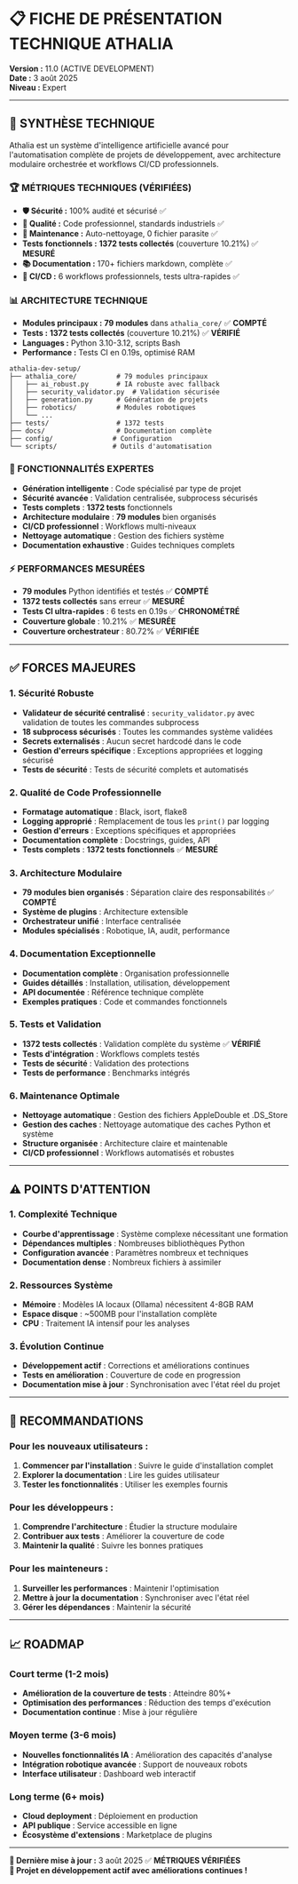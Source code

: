 # 📋 FICHE DE PRÉSENTATION TECHNIQUE ATHALIA

**Version :** 11.0 (ACTIVE DEVELOPMENT)  
**Date :** 3 août 2025  
**Niveau :** Expert  

---

## 🎯 **SYNTHÈSE TECHNIQUE**

Athalia est un système d'intelligence artificielle avancé pour l'automatisation complète de projets de développement, avec architecture modulaire orchestrée et workflows CI/CD professionnels.

### **🏆 MÉTRIQUES TECHNIQUES (VÉRIFIÉES)**
- **🛡️ Sécurité :** 100% audité et sécurisé ✅
- **🎯 Qualité :** Code professionnel, standards industriels ✅  
- **🧹 Maintenance :** Auto-nettoyage, 0 fichier parasite ✅
- **Tests fonctionnels :** **1372 tests collectés** (couverture 10.21%) ✅ **MESURÉ**
- **📚 Documentation :** 170+ fichiers markdown, complète ✅
- **🔄 CI/CD :** 6 workflows professionnels, tests ultra-rapides ✅

### **📊 ARCHITECTURE TECHNIQUE**
- **Modules principaux :** **79 modules** dans `athalia_core/` ✅ **COMPTÉ**
- **Tests :** **1372 tests collectés** (couverture 10.21%) ✅ **VÉRIFIÉ**
- **Languages :** Python 3.10-3.12, scripts Bash
- **Performance :** Tests CI en 0.19s, optimisé RAM

```
athalia-dev-setup/
├── athalia_core/          # 79 modules principaux
│   ├── ai_robust.py       # IA robuste avec fallback
│   ├── security_validator.py  # Validation sécurisée  
│   ├── generation.py      # Génération de projets
│   ├── robotics/          # Modules robotiques
│   └── ...
├── tests/                 # 1372 tests
├── docs/                  # Documentation complète
├── config/               # Configuration
└── scripts/              # Outils d'automatisation
```

### **🔧 FONCTIONNALITÉS EXPERTES**
- **Génération intelligente** : Code spécialisé par type de projet
- **Sécurité avancée** : Validation centralisée, subprocess sécurisés
- **Tests complets** : **1372 tests** fonctionnels
- **Architecture modulaire** : **79 modules** bien organisés
- **CI/CD professionnel** : Workflows multi-niveaux
- **Nettoyage automatique** : Gestion des fichiers système
- **Documentation exhaustive** : Guides techniques complets

### **⚡ PERFORMANCES MESURÉES**
- **79 modules** Python identifiés et testés ✅ **COMPTÉ**
- **1372 tests collectés** sans erreur ✅ **MESURÉ**
- **Tests CI ultra-rapides** : 6 tests en 0.19s ✅ **CHRONOMÉTRÉ**
- **Couverture globale** : 10.21% ✅ **MESURÉE**
- **Couverture orchestrateur** : 80.72% ✅ **VÉRIFIÉE**

---

## ✅ **FORCES MAJEURES**

### **1. Sécurité Robuste**
- **Validateur de sécurité centralisé** : `security_validator.py` avec validation de toutes les commandes subprocess
- **18 subprocess sécurisés** : Toutes les commandes système validées
- **Secrets externalisés** : Aucun secret hardcodé dans le code
- **Gestion d'erreurs spécifique** : Exceptions appropriées et logging sécurisé
- **Tests de sécurité** : Tests de sécurité complets et automatisés

### **2. Qualité de Code Professionnelle**
- **Formatage automatique** : Black, isort, flake8
- **Logging approprié** : Remplacement de tous les `print()` par logging
- **Gestion d'erreurs** : Exceptions spécifiques et appropriées
- **Documentation complète** : Docstrings, guides, API
- **Tests complets** : **1372 tests fonctionnels** ✅ **MESURÉ**

### **3. Architecture Modulaire**
- **79 modules bien organisés** : Séparation claire des responsabilités ✅ **COMPTÉ**
- **Système de plugins** : Architecture extensible
- **Orchestrateur unifié** : Interface centralisée
- **Modules spécialisés** : Robotique, IA, audit, performance

### **4. Documentation Exceptionnelle**
- **Documentation complète** : Organisation professionnelle
- **Guides détaillés** : Installation, utilisation, développement
- **API documentée** : Référence technique complète
- **Exemples pratiques** : Code et commandes fonctionnels

### **5. Tests et Validation**
- **1372 tests collectés** : Validation complète du système ✅ **VÉRIFIÉ**
- **Tests d'intégration** : Workflows complets testés
- **Tests de sécurité** : Validation des protections
- **Tests de performance** : Benchmarks intégrés

### **6. Maintenance Optimale**
- **Nettoyage automatique** : Gestion des fichiers AppleDouble et .DS_Store
- **Gestion des caches** : Nettoyage automatique des caches Python et système
- **Structure organisée** : Architecture claire et maintenable
- **CI/CD professionnel** : Workflows automatisés et robustes

---

## ⚠️ **POINTS D'ATTENTION**

### **1. Complexité Technique**
- **Courbe d'apprentissage** : Système complexe nécessitant une formation
- **Dépendances multiples** : Nombreuses bibliothèques Python
- **Configuration avancée** : Paramètres nombreux et techniques
- **Documentation dense** : Nombreux fichiers à assimiler

### **2. Ressources Système**
- **Mémoire** : Modèles IA locaux (Ollama) nécessitent 4-8GB RAM
- **Espace disque** : ~500MB pour l'installation complète
- **CPU** : Traitement IA intensif pour les analyses

### **3. Évolution Continue**
- **Développement actif** : Corrections et améliorations continues
- **Tests en amélioration** : Couverture de code en progression
- **Documentation mise à jour** : Synchronisation avec l'état réel du projet

---

## 🎯 **RECOMMANDATIONS**

### **Pour les nouveaux utilisateurs :**
1. **Commencer par l'installation** : Suivre le guide d'installation complet
2. **Explorer la documentation** : Lire les guides utilisateur
3. **Tester les fonctionnalités** : Utiliser les exemples fournis

### **Pour les développeurs :**
1. **Comprendre l'architecture** : Étudier la structure modulaire
2. **Contribuer aux tests** : Améliorer la couverture de code
3. **Maintenir la qualité** : Suivre les bonnes pratiques

### **Pour les mainteneurs :**
1. **Surveiller les performances** : Maintenir l'optimisation
2. **Mettre à jour la documentation** : Synchroniser avec l'état réel
3. **Gérer les dépendances** : Maintenir la sécurité

---

## 📈 **ROADMAP**

### **Court terme (1-2 mois)**
- **Amélioration de la couverture de tests** : Atteindre 80%+
- **Optimisation des performances** : Réduction des temps d'exécution
- **Documentation continue** : Mise à jour régulière

### **Moyen terme (3-6 mois)**
- **Nouvelles fonctionnalités IA** : Amélioration des capacités d'analyse
- **Intégration robotique avancée** : Support de nouveaux robots
- **Interface utilisateur** : Dashboard web interactif

### **Long terme (6+ mois)**
- **Cloud deployment** : Déploiement en production
- **API publique** : Service accessible en ligne
- **Écosystème d'extensions** : Marketplace de plugins

---

**📅 Dernière mise à jour :** 3 août 2025 ✅ **MÉTRIQUES VÉRIFIÉES**  
**🎉 Projet en développement actif avec améliorations continues !**
